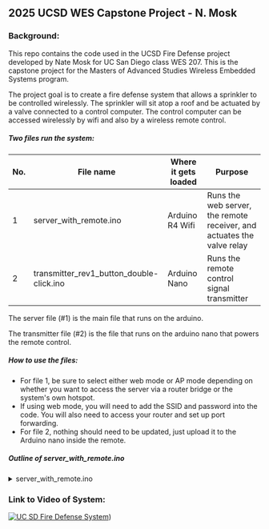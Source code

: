 ## 2025 UCSD WES Capstone Project - N. Mosk

### Background: 
This repo contains the code used in the UCSD Fire Defense project developed by Nate Mosk for UC San Diego class WES 207. This is the capstone project for the Masters of Advanced Studies Wireless Embedded Systems program. 

The project goal is to create a fire defense system that allows a sprinkler to be controlled wirelessly. The sprinkler will sit atop a roof and be actuated by a valve connected to a control computer. The control computer can be accessed wirelessly by wifi and also by a wireless remote control.

##### Two files run the system:

| No.  | File name | Where it gets loaded | Purpose |
| ---  | ---       | ---     | --- |
|     1| server_with_remote.ino| Arduino R4 Wifi | Runs the web server, the remote receiver, and actuates the valve relay |
|     2| transmitter_rev1_button_double-click.ino    | Arduino Nano | Runs the remote control signal transmitter | 

The server file (#1) is the main file that runs on the arduino.

The transmitter file (#2) is the file that runs on the arduino nano that powers the remote control.

##### How to use the files:

* For file 1, be sure to select either web mode or AP mode depending on whether you want to access the server via a router bridge or the system's own hotspot.
* If using web mode, you will need to add the SSID and password into the code. You will also need to access your router and set up port forwarding.
* For file 2, nothing should need to be updated, just upload it to the Arduino nano inside the remote.

##### Outline of server_with_remote.ino
<details>
<summary> server_with_remote.ino </summary>
// File ID Info
<br>// list of libraries added  
<br>// macro definitions of IO pins and variables  
<br>// declaration of functions  
<br>// Set up code  
<br>&nbsp;&nbsp;&nbsp;// Begin serial ops  
<br>&nbsp;&nbsp;&nbsp;	// set digital pins  
<br>&nbsp;&nbsp;&nbsp;	// configure wireless HC12 module  
<br>&nbsp;&nbsp;&nbsp;	// configure the DHT11 sensor module  
<br>&nbsp;&nbsp;&nbsp;	// configure the onboard wifi module  
<br>&nbsp;&nbsp;&nbsp;	// set access mode or web mode  
<br>&nbsp;&nbsp;&nbsp;	// begin the web server  
<br>&nbsp;&nbsp;&nbsp;	// print wifi info to Output  
<br>// Loop Code  
<br>&nbsp;&nbsp;&nbsp;	// read DHT sensor for temp and humidity  
<br>&nbsp;&nbsp;&nbsp;	// Check for client on server  
<br>&nbsp;&nbsp;&nbsp;&nbsp;&nbsp;&nbsp;		// Print web app out to client  
<br>&nbsp;&nbsp;&nbsp;&nbsp;&nbsp;&nbsp;		// create links for high /H and low /L for the water valve  
<br>&nbsp;&nbsp;&nbsp;	// read the HC12 sensor for incoming wireless comms  
<br>// Write out functions  
<br>&nbsp;&nbsp;&nbsp;	// define printwifi function  
<br>&nbsp;&nbsp;&nbsp;	// define showWifi status function  
<br>&nbsp;&nbsp;&nbsp;	// define readHC function  
</details>

### Link to Video of System:

[![UC SD Fire Defense System](http://img.youtube.com/vi/_rKZSBtwn8Y/0.jpg)](https://www.youtube.com/watch?v=_rKZSBtwn8Y))

